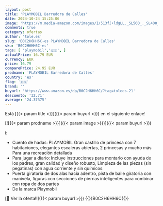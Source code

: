 ```yaml
---
layout: post
title: 'PLAYMOBIL Barredora de Calles'
date: 2024-10-24 15:25:06
image: 'https://m.media-amazon.com/images/I/513fJ+ldgLL._SL500_._SL400_.jpg'
comments: true
category: ofertas
author: 'tole.es'
slug: 'B0C2H6HH6C-es PLAYMOBIL Barredora de Calles'
sku: 'B0C2H6HH6C-es'
tags: [ 'playmobil','🇪🇸', ]
actualPrice: 16.79 EUR
currency: EUR
price: 16.79
comparePrice: 24.95 EUR
prodname: 'PLAYMOBIL Barredora de Calles'
country: 'es'
flag: '🇪🇸'
brand: ''
buyurl: 'https://www.amazon.es/dp/B0C2H6HH6C/?tag=tolees-21'
descuento: '32.71'
average: '24.37375'
---
```


Está [{{< param title >}}]({{< param buyurl >}}) en el siguiente enlace!

[![{{< param prodname >}}]({{< param image >}})]({{< param buyurl >}})

ℹ️:

- Cuento de hadas: PLAYMOBIL Gran castillo de princesa con 7 habitaciones, elegantes escaleras abiertas, 2 princesas y mucho más Para una recreación detallada
- Para jugar a diario: Incluye instrucciones para montarlo con ayuda de los padres, gran calidad y diseño robusto, Limpieza de las piezas (sin pegatinas) con agua corriente y sin químicos
- Puerta giratoria de dos alas hacia adentro, pista de baile giratoria con manivela, figuras con secciones de piernas inteligentes para combinar con ropa de dos partes
- De la marca Playmobil

[🛒 Ver la oferta!!]({{< param buyurl >}})
{{<world>}}B0C2H6HH6C{{</world>}}
